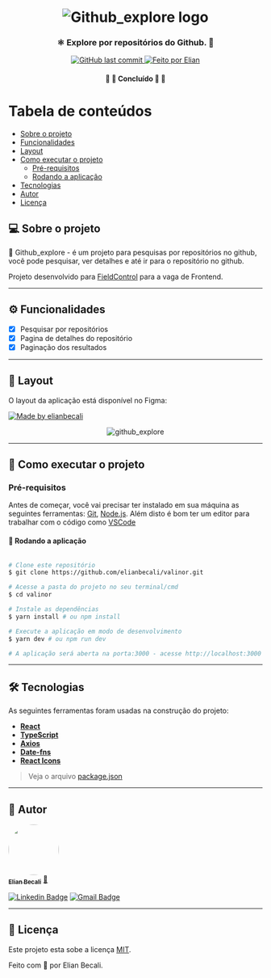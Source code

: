<h1 align="center">
			<img src="https://raw.githubusercontent.com/elianbecali/valinor/feat/challenge-frontend-developer/.github/Logo.svg" alt="Github_explore logo" />
</h1>

<h3 align="center">
    ⚛ Explore por repositórios do Github. 💜
</h3>

<p align="center">

  <a href="https://github.com/elianbecali/valinor/commits/feat/challenge-frontend-developer/">
    <img alt="GitHub last commit" src="https://img.shields.io/github/last-commit/elianbecali/valinor?style=flat-square&">
  </a>

  <a href="https://linkedin.com/in/elianbecali">
    <img alt="Feito por Elian" src="https://img.shields.io/badge/feito%20por-Elian%20Becali-%237519C1?style=flat-square&">
  </a>


</p>

<h4 align="center">
	🚧 🚀 Concluído 🚀 🚧
</h4>

Tabela de conteúdos
=================
<!--ts-->
   * [Sobre o projeto](#-sobre-o-projeto)
   * [Funcionalidades](#%EF%B8%8F-funcionalidades)
   * [Layout](#-layout)
   * [Como executar o projeto](#-como-executar-o-projeto)
     * [Pré-requisitos](#pré-requisitos)
     * [Rodando a aplicação](#-rodando-a-aplicação)
   * [Tecnologias](#-tecnologias)
   * [Autor](#-autor)
   * [Licença](#-licença)
<!--te-->


## 💻 Sobre o projeto

🧭 Github_explore - é um projeto para pesquisas por repositórios no github, você pode pesquisar, ver detalhes e até ir para o repositório no github.


Projeto desenvolvido para [FieldControl](https://fieldcontrol.com.br/) para a vaga de Frontend.

---

## ⚙️ Funcionalidades

- [x] Pesquisar por repositórios
- [x] Pagina de detalhes do repositório
- [x] Paginação dos resultados

---

## 🎨 Layout

O layout da aplicação está disponível no Figma:

<a href="https://www.figma.com/file/HOCmxfrElzLpI75LdzFLia/Github-Explorer?node-id=1%3A373">
  <img alt="Made by elianbecali" src="https://img.shields.io/badge/Acessar%20Layout%20-Figma-%2304D361?style=flat-square">
</a>

<p align="center" style="display: flex; align-items: flex-start; justify-content: center;">
  <img alt="github_explore" title="#github_explore" src="https://github.com/elianbecali/valinor/blob/feat/challenge-frontend-developer/.github/Macbook-Pro.png?raw=true" />
</p>

---

## 🚀 Como executar o projeto

### Pré-requisitos

Antes de começar, você vai precisar ter instalado em sua máquina as seguintes ferramentas:
[Git](https://git-scm.com), [Node.js](https://nodejs.org/en/).
Além disto é bom ter um editor para trabalhar com o código como [VSCode](https://code.visualstudio.com/)




#### 🧭 Rodando a aplicação

```bash

# Clone este repositório
$ git clone https://github.com/elianbecali/valinor.git

# Acesse a pasta do projeto no seu terminal/cmd
$ cd valinor

# Instale as dependências
$ yarn install # ou npm install

# Execute a aplicação em modo de desenvolvimento
$ yarn dev # ou npm run dev

# A aplicação será aberta na porta:3000 - acesse http://localhost:3000

```

---

## 🛠 Tecnologias

As seguintes ferramentas foram usadas na construção do projeto:

-   **[React](https://reactjs.org/)**
-   **[TypeScript](https://www.typescriptlang.org/)**
-   **[Axios](https://github.com/axios/axios)**
-   **[Date-fns](https://date-fns.org/)**
-   **[React Icons](https://react-icons.github.io/react-icons/)**

> Veja o arquivo  [package.json](https://github.com/elianbecali/valinor/blob/feat/challenge-frontend-developer/package.json)

---

## 🦸 Autor

<a href="https://app.rocketseat.com.br/me/elian-carlos-becali-aguiar-1567032394">
 <img style="border-radius: 50%;" src="https://avatars.githubusercontent.com/u/54561377?v=4" width="100px;" alt=""/>
 <br />
 <sub><b>Elian Becali</b></sub></a> <a href="https://app.rocketseat.com.br/me/elian-carlos-becali-aguiar-1567032394" title="Rocketseat">🚀</a>
 <br />

[![Linkedin Badge](https://img.shields.io/badge/-Elian%20Becali-blue?style=flat-square&logo=Linkedin&logoColor=white&link=https://www.linkedin.com/in/elianbecali/)](https://www.linkedin.com/in/elianbecali/)
[![Gmail Badge](https://img.shields.io/badge/-elianbecaliaguiar@gmail.com-c14438?style=flat-square&logo=Gmail&logoColor=white&link=mailto:elianbecaliaguiar@gmail.com)](mailto:elianbecaliaguiar@gmail.com)

---

## 📝 Licença

Este projeto esta sobe a licença [MIT](./LICENSE).

Feito com 💜 por Elian Becali.

